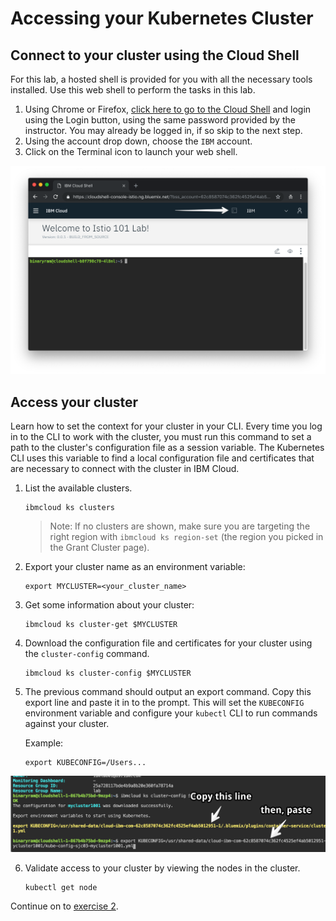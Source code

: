 # Accessing your Kubernetes Cluster

## Connect to your cluster using the Cloud Shell

For this lab, a hosted shell is provided for you with all the necessary tools installed. Use this web shell to perform the tasks in this lab.

1. Using Chrome or Firefox, [click here to go to the Cloud Shell](https://cloudshell-console-ikslab.us-south.cf.cloud.ibm.com/) and login using the Login button, using the same password provided by the instructor. You may already be logged in, if so skip to the next step.
2. Using the account drop down, choose the `IBM` account.
3. Click on the Terminal icon to launch your web shell.

![](../README_images/cloudshell.png)

## Access your cluster
Learn how to set the context for your cluster in your CLI. Every time you log in to the CLI to work with the cluster, you must run this command to set a path to the cluster's configuration file as a session variable. The Kubernetes CLI uses this variable to find a local configuration file and certificates that are necessary to connect with the cluster in IBM Cloud.

1. List the available clusters.

    ```shell
    ibmcloud ks clusters
    ```

    > Note: If no clusters are shown, make sure you are targeting the right region with `ibmcloud ks region-set` (the region you picked in the Grant Cluster page).

2. Export your cluster name as an environment variable:

    ```shell
    export MYCLUSTER=<your_cluster_name>
    ```

3. Get some information about your cluster:

    ```shell
    ibmcloud ks cluster-get $MYCLUSTER
    ```

4. Download the configuration file and certificates for your cluster using the `cluster-config` command.

    ```shell
    ibmcloud ks cluster-config $MYCLUSTER
    ```

5. The previous command should output an export command. Copy this export line and paste it in to the prompt. This will set the `KUBECONFIG` environment variable and configure your `kubectl` CLI to run commands against your cluster.

    Example:
    ```shell
    export KUBECONFIG=/Users...
    ```
![](../README_images/copy-paste-export.png)

6. Validate access to your cluster by viewing the nodes in the cluster.

    ```shell
    kubectl get node
    ```
    
Continue on to [exercise 2](../exercise-2/README.md).

